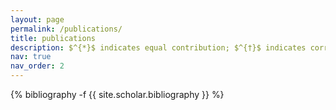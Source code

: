 ```yaml
---
layout: page
permalink: /publications/
title: publications
description: $^{*}$ indicates equal contribution; $^{†}$ indicates corresponding author.
nav: true
nav_order: 2
---
```

<!-- _pages/publications.md -->
<div class="publications">

{% bibliography -f {{ site.scholar.bibliography }} %}

</div>
